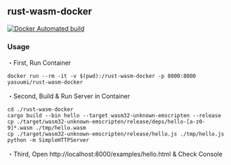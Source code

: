 ## rust-wasm-docker
[![Docker Automated build](https://img.shields.io/docker/automated/jrottenberg/ffmpeg.svg?style=flat)](https://hub.docker.com/r/yasuumi/rust-wasm-docker/)

### Usage

・First, Run Container
```
docker run --rm -it -v $(pwd):/rust-wasm-docker -p 8000:8000  yasuumi/rust-wasm-docker
```

・Second, Build & Run Server in Container

```
cd ./rust-wasm-docker
cargo build --bin hello --target wasm32-unknown-emscripten --release
cp ./target/wasm32-unknown-emscripten/release/deps/hello-[a-z0-9]*.wasm ./tmp/hello.wasm
cp ./target/wasm32-unknown-emscripten/release/hello.js ./tmp/hello.js
python -m SimpleHTTPServer
```

・Third, Open http://localhost:8000/examples/hello.html & Check Console

